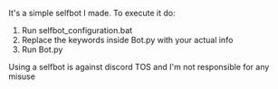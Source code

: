 It's a simple selfbot I made. To execute it do:
1) Run selfbot_configuration.bat
2) Replace the keywords inside Bot.py with your actual info
3) Run Bot.py

Using a selfbot is against discord TOS and I'm not responsible for any misuse
